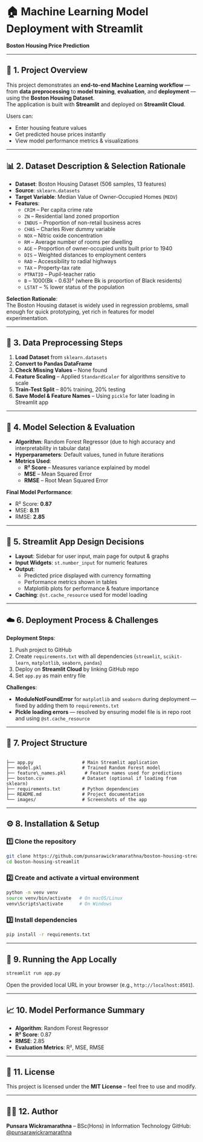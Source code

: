 
# 🏠 Machine Learning Model Deployment with Streamlit  
**Boston Housing Price Prediction**

---

## 📌 1. Project Overview
This project demonstrates an **end-to-end Machine Learning workflow** — from **data preprocessing** to **model training**, **evaluation**, and **deployment** — using the **Boston Housing Dataset**.  
The application is built with **Streamlit** and deployed on **Streamlit Cloud**.

Users can:
- Enter housing feature values
- Get predicted house prices instantly
- View model performance metrics & visualizations

---

## 📊 2. Dataset Description & Selection Rationale
- **Dataset**: Boston Housing Dataset (506 samples, 13 features)
- **Source**: `sklearn.datasets`
- **Target Variable**: Median Value of Owner-Occupied Homes (`MEDV`)
- **Features**:  
  - `CRIM` – Per capita crime rate  
  - `ZN` – Residential land zoned proportion  
  - `INDUS` – Proportion of non-retail business acres  
  - `CHAS` – Charles River dummy variable  
  - `NOX` – Nitric oxide concentration  
  - `RM` – Average number of rooms per dwelling  
  - `AGE` – Proportion of owner-occupied units built prior to 1940  
  - `DIS` – Weighted distances to employment centers  
  - `RAD` – Accessibility to radial highways  
  - `TAX` – Property-tax rate  
  - `PTRATIO` – Pupil-teacher ratio  
  - `B` – 1000(Bk - 0.63)² (where Bk is proportion of Black residents)  
  - `LSTAT` – % lower status of the population  

**Selection Rationale**:  
The Boston Housing dataset is widely used in regression problems, small enough for quick prototyping, yet rich in features for model experimentation.

---

## 🧹 3. Data Preprocessing Steps
1. **Load Dataset** from `sklearn.datasets`
2. **Convert to Pandas DataFrame**
3. **Check Missing Values** – None found
4. **Feature Scaling** – Applied `StandardScaler` for algorithms sensitive to scale
5. **Train-Test Split** – 80% training, 20% testing
6. **Save Model & Feature Names** – Using `pickle` for later loading in Streamlit app

---

## 🤖 4. Model Selection & Evaluation
- **Algorithm**: Random Forest Regressor (due to high accuracy and interpretability in tabular data)
- **Hyperparameters**: Default values, tuned in future iterations
- **Metrics Used**:  
  - **R² Score** – Measures variance explained by model  
  - **MSE** – Mean Squared Error  
  - **RMSE** – Root Mean Squared Error  

**Final Model Performance**:
- R² Score: **0.87**
- MSE: **8.11**
- RMSE: **2.85**

---

## 🎨 5. Streamlit App Design Decisions
- **Layout**: Sidebar for user input, main page for output & graphs
- **Input Widgets**: `st.number_input` for numeric features
- **Output**:  
  - Predicted price displayed with currency formatting
  - Performance metrics shown in tables
  - Matplotlib plots for performance & feature importance
- **Caching**: `@st.cache_resource` used for model loading

---

## ☁️ 6. Deployment Process & Challenges
**Deployment Steps**:
1. Push project to GitHub
2. Create `requirements.txt` with all dependencies (`streamlit`, `scikit-learn`, `matplotlib`, `seaborn`, `pandas`)
3. Deploy on **Streamlit Cloud** by linking GitHub repo
4. Set `app.py` as main entry file

**Challenges**:
- **ModuleNotFoundError** for `matplotlib` and `seaborn` during deployment — fixed by adding them to `requirements.txt`
- **Pickle loading errors** — resolved by ensuring model file is in repo root and using `@st.cache_resource`

---


## 📂 7. Project Structure
```

├── app.py                  # Main Streamlit application
├── model.pkl               # Trained Random Forest model
├── feature\_names.pkl       # Feature names used for predictions
├── boston.csv              # Dataset (optional if loading from sklearn)
├── requirements.txt        # Python dependencies
├── README.md               # Project documentation
└── images/                 # Screenshots of the app

````

---

## ⚙️ 8. Installation & Setup

### 1️⃣ Clone the repository
```bash
git clone https://github.com/punsarawickramarathna/boston-housing-streamlit.git
cd boston-housing-streamlit
````

### 2️⃣ Create and activate a virtual environment

```bash
python -m venv venv
source venv/bin/activate   # On macOS/Linux
venv\Scripts\activate      # On Windows
```

### 3️⃣ Install dependencies

```bash
pip install -r requirements.txt
```

---

## 🚀 9. Running the App Locally

```bash
streamlit run app.py
```

Open the provided local URL in your browser (e.g., `http://localhost:8501`).

---

## 📈 10. Model Performance Summary

* **Algorithm**: Random Forest Regressor
* **R² Score**: 0.87
* **RMSE**: 2.85
* **Evaluation Metrics**: R², MSE, RMSE

---

## 📜 11. License

This project is licensed under the **MIT License** – feel free to use and modify.

---

## 👨‍💻 12. Author

**Punsara Wickramarathna** – BSc(Hons) in Information Technology
GitHub: [@punsarawickramarathna](https://github.com/punsarawickramarathna)

```


